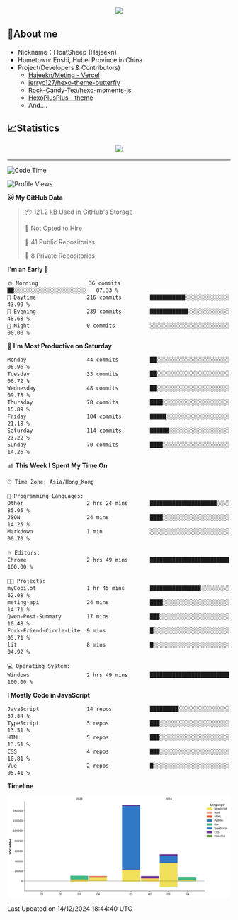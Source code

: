 <p align="center">
   <a href="https://git.io/typing-svg"><img src="https://readme-typing-svg.demolab.com?font=Fira+Code&pause=1000&color=F7DD11&center=true&vCenter=true&width=435&lines=Floating+in+the+clouds~;I'm+glad+to+meet+you+again" /></a>
</p>

## 🥱About me

- Nickname：FloatSheep (Hajeekn)
- Hometown: Enshi, Hubei Province in China
- Project(Developers & Contributors)
   - [Hajeekn/Meting - Vercel](https://github.com/hajeekn/vercel-meting)
   - [jerryc127/hexo-theme-butterfly](https://github.com/jerryc127/hexo-theme-butterfly)
   - [Rock-Candy-Tea/hexo-moments-js](https://github.com/Rock-Candy-Tea/hexo-moments-js)
   - [HexoPlusPlus - theme](https://github.com/HexoPlusPlus/HexoPlusPlus)
   - And....


## 📈Statistics

<div align="center">
<img src="https://github-readme-stats-git-masterrstaa-rickstaa.vercel.app/api?username=FloatSheep" />
</div>

---

<!--START_SECTION:waka-->
![Code Time](http://img.shields.io/badge/Code%20Time-248%20hrs-blue)

![Profile Views](http://img.shields.io/badge/Profile%20Views-0-blue)

**🐱 My GitHub Data** 

> 📦 121.2 kB Used in GitHub's Storage 
 > 
> 🚫 Not Opted to Hire
 > 
> 📜 41 Public Repositories 
 > 
> 🔑 8 Private Repositories 
 > 
**I'm an Early 🐤** 

```text
🌞 Morning                36 commits          ██░░░░░░░░░░░░░░░░░░░░░░░   07.33 % 
🌆 Daytime                216 commits         ███████████░░░░░░░░░░░░░░   43.99 % 
🌃 Evening                239 commits         ████████████░░░░░░░░░░░░░   48.68 % 
🌙 Night                  0 commits           ░░░░░░░░░░░░░░░░░░░░░░░░░   00.00 % 
```
📅 **I'm Most Productive on Saturday** 

```text
Monday                   44 commits          ██░░░░░░░░░░░░░░░░░░░░░░░   08.96 % 
Tuesday                  33 commits          ██░░░░░░░░░░░░░░░░░░░░░░░   06.72 % 
Wednesday                48 commits          ██░░░░░░░░░░░░░░░░░░░░░░░   09.78 % 
Thursday                 78 commits          ████░░░░░░░░░░░░░░░░░░░░░   15.89 % 
Friday                   104 commits         █████░░░░░░░░░░░░░░░░░░░░   21.18 % 
Saturday                 114 commits         ██████░░░░░░░░░░░░░░░░░░░   23.22 % 
Sunday                   70 commits          ████░░░░░░░░░░░░░░░░░░░░░   14.26 % 
```


📊 **This Week I Spent My Time On** 

```text
🕑︎ Time Zone: Asia/Hong_Kong

💬 Programming Languages: 
Other                    2 hrs 24 mins       █████████████████████░░░░   85.05 % 
JSON                     24 mins             ████░░░░░░░░░░░░░░░░░░░░░   14.25 % 
Markdown                 1 min               ░░░░░░░░░░░░░░░░░░░░░░░░░   00.70 % 

🔥 Editors: 
Chrome                   2 hrs 49 mins       █████████████████████████   100.00 % 

🐱‍💻 Projects: 
myCopilot                1 hr 45 mins        ████████████████░░░░░░░░░   62.08 % 
meting-api               24 mins             ████░░░░░░░░░░░░░░░░░░░░░   14.71 % 
Qwen-Post-Summary        17 mins             ███░░░░░░░░░░░░░░░░░░░░░░   10.48 % 
Fork-Friend-Circle-Lite  9 mins              █░░░░░░░░░░░░░░░░░░░░░░░░   05.71 % 
lit                      8 mins              █░░░░░░░░░░░░░░░░░░░░░░░░   04.92 % 

💻 Operating System: 
Windows                  2 hrs 49 mins       █████████████████████████   100.00 % 
```

**I Mostly Code in JavaScript** 

```text
JavaScript               14 repos            █████████░░░░░░░░░░░░░░░░   37.84 % 
TypeScript               5 repos             ███░░░░░░░░░░░░░░░░░░░░░░   13.51 % 
HTML                     5 repos             ███░░░░░░░░░░░░░░░░░░░░░░   13.51 % 
CSS                      4 repos             ███░░░░░░░░░░░░░░░░░░░░░░   10.81 % 
Vue                      2 repos             █░░░░░░░░░░░░░░░░░░░░░░░░   05.41 % 
```



**Timeline**

![Lines of Code chart](https://raw.githubusercontent.com/FloatSheep/FloatSheep/main/assets/bar_graph.png)


 Last Updated on 14/12/2024 18:44:40 UTC
<!--END_SECTION:waka-->


